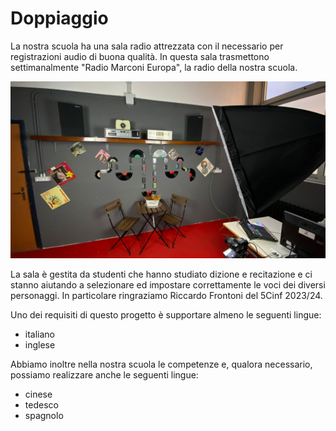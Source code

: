 # Doppiaggio

La nostra scuola ha una sala radio attrezzata con il necessario per registrazioni audio di buona qualità. In questa sala trasmettono settimanalmente "Radio Marconi Europa", la radio della nostra scuola.

![Radio Marconi Europa](./radio-marconi-europa.jpeg)

La sala è gestita da studenti che hanno studiato dizione e recitazione e ci stanno aiutando a selezionare ed impostare correttamente le voci dei diversi personaggi. In particolare ringraziamo Riccardo Frontoni del 5Cinf 2023/24.

Uno dei requisiti di questo progetto è supportare almeno le seguenti lingue:

- italiano
- inglese

Abbiamo inoltre nella nostra scuola le competenze e, qualora necessario, possiamo realizzare anche le seguenti lingue:

- cinese
- tedesco
- spagnolo
